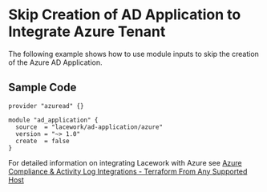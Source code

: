 # Skip Creation of AD Application to Integrate Azure Tenant

The following example shows how to use module inputs to skip the creation of the Azure AD Application.

## Sample Code

```hcl
provider "azuread" {}

module "ad_application" {
  source  = "lacework/ad-application/azure"
  version = "~> 1.0"
  create  = false
}
```

For detailed information on integrating Lacework with Azure see [Azure Compliance & Activity Log Integrations - Terraform From Any Supported Host](https://support.lacework.com/hc/en-us/articles/360058966313-Azure-Compliance-Activity-Log-Integrations-Terraform-From-Any-Supported-Host)
